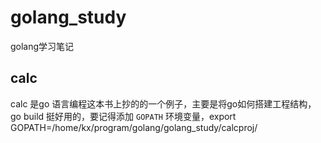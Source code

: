 # golang_study
golang学习笔记
## calc
calc 是go 语言编程这本书上抄的的一个例子，主要是将go如何搭建工程结构，go build 挺好用的，要记得添加 `GOPATH` 环境变量，export GOPATH=/home/kx/program/golang/golang_study/calcproj/
